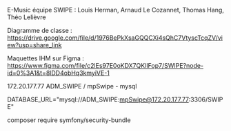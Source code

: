E-Music équipe SWIPE : Louis Herman, Arnaud Le Cozannet, Thomas Hang, Théo Lelièvre

Diagramme de classe : https://drive.google.com/file/d/1976BePkXsaGQQCXi4sQhC7VtyscTcqZV/view?usp=share_link

Maquettes IHM sur Figma : https://www.figma.com/file/c2lEs97E0oKDX7QKlIFop7/SWIPE?node-id=0%3A1&t=8lDD4obHq3kmyiVE-1

172.20.177.77
ADM_SWIPE / mpSwipe  - mysql

DATABASE_URL="mysql://ADM_SWIPE:mpSwipe@172.20.177.77:3306/SWIPE"

composer require symfony/security-bundle
